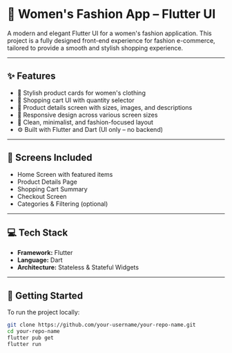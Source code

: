 # 👗 Women's Fashion App – Flutter UI

A modern and elegant Flutter UI for a women's fashion application. This project is a fully designed front-end experience for fashion e-commerce, tailored to provide a smooth and stylish shopping experience.

---

## ✨ Features

- 🧥 Stylish product cards for women's clothing
- 🛒 Shopping cart UI with quantity selector
- 📄 Product details screen with sizes, images, and descriptions
- 📱 Responsive design across various screen sizes
- 💅 Clean, minimalist, and fashion-focused layout
- ⚙️ Built with Flutter and Dart (UI only – no backend)

---

## 📸 Screens Included

- Home Screen with featured items
- Product Details Page
- Shopping Cart Summary
- Checkout Screen
- Categories & Filtering (optional)

---

## 💻 Tech Stack

- **Framework:** Flutter
- **Language:** Dart
- **Architecture:** Stateless & Stateful Widgets

---

## 🚀 Getting Started

To run the project locally:

```bash
git clone https://github.com/your-username/your-repo-name.git
cd your-repo-name
flutter pub get
flutter run
